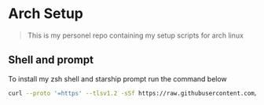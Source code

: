 # Arch Setup
> This is my personel repo containing my setup scripts for arch linux

## Shell and prompt

To install my zsh shell and starship prompt run the command below
```sh
curl --proto '=https' --tlsv1.2 -sSf https://raw.githubusercontent.com/vigneshpa/arch-setup/main/prompt.sh
```